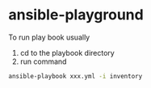 # ansible-playground

To run play book usually
1. cd to the playbook directory
2. run command
```bash
ansible-playbook xxx.yml -i inventory
```
